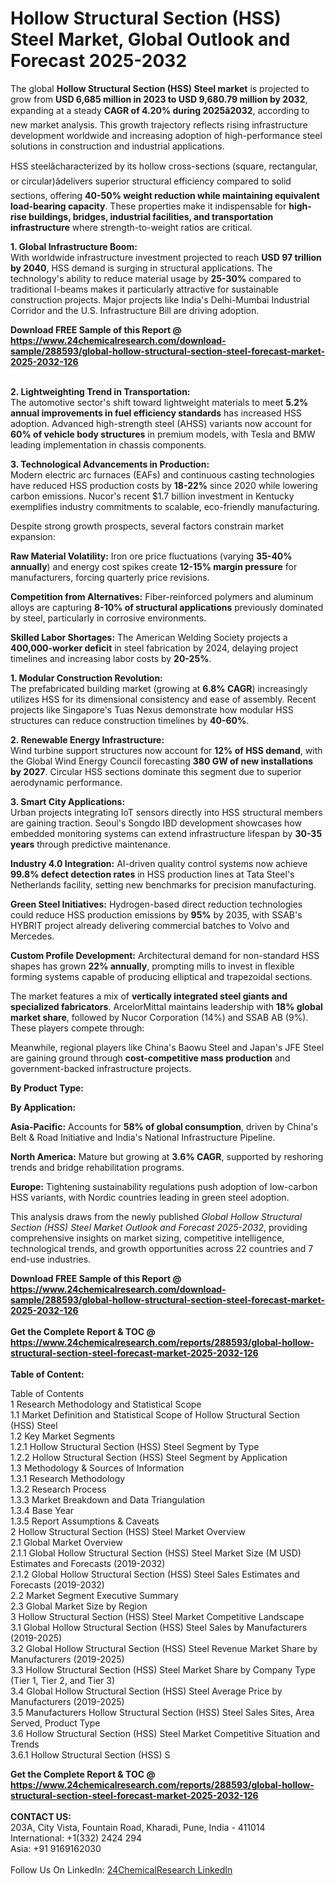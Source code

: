 <h1>Hollow Structural Section (HSS) Steel Market, Global Outlook and Forecast 2025-2032</h1><p>The global <strong>Hollow Structural Section (HSS) Steel market</strong> is projected to grow from <strong>USD 6,685 million in 2023 to USD 9,680.79 million by 2032</strong>, expanding at a steady <strong>CAGR of 4.20% during 2025â2032</strong>, according to new market analysis. This growth trajectory reflects rising infrastructure development worldwide and increasing adoption of high-performance steel solutions in construction and industrial applications.</p><p>HSS steelâcharacterized by its hollow cross-sections (square, rectangular, or circular)âdelivers superior structural efficiency compared to solid sections, offering <strong>40-50% weight reduction while maintaining equivalent load-bearing capacity</strong>. These properties make it indispensable for <strong>high-rise buildings, bridges, industrial facilities, and transportation infrastructure</strong> where strength-to-weight ratios are critical.</p><p><strong>1. Global Infrastructure Boom:</strong><br>
With worldwide infrastructure investment projected to reach <strong>USD 97 trillion by 2040</strong>, HSS demand is surging in structural applications. The technology's ability to reduce material usage by <strong>25-30%</strong> compared to traditional I-beams makes it particularly attractive for sustainable construction projects. Major projects like India's Delhi-Mumbai Industrial Corridor and the U.S. Infrastructure Bill are driving adoption.</p><div><b>Download FREE Sample of this Report @ 
            <a href="https://www.24chemicalresearch.com/download-sample/288593/global-hollow-structural-section-steel-forecast-market-2025-2032-126">
            https://www.24chemicalresearch.com/download-sample/288593/global-hollow-structural-section-steel-forecast-market-2025-2032-126</a></b></div><br><p><strong>2. Lightweighting Trend in Transportation:</strong><br>
The automotive sector's shift toward lightweight materials to meet <strong>5.2% annual improvements in fuel efficiency standards</strong> has increased HSS adoption. Advanced high-strength steel (AHSS) variants now account for <strong>60% of vehicle body structures</strong> in premium models, with Tesla and BMW leading implementation in chassis components.</p><p><strong>3. Technological Advancements in Production:</strong><br>
Modern electric arc furnaces (EAFs) and continuous casting technologies have reduced HSS production costs by <strong>18-22%</strong> since 2020 while lowering carbon emissions. Nucor's recent $1.7 billion investment in Kentucky exemplifies industry commitments to scalable, eco-friendly manufacturing.</p><p>Despite strong growth prospects, several factors constrain market expansion:</p><p><strong>Raw Material Volatility:</strong> Iron ore price fluctuations (varying <strong>35-40% annually</strong>) and energy cost spikes create <strong>12-15% margin pressure</strong> for manufacturers, forcing quarterly price revisions.</p><p><strong>Competition from Alternatives:</strong> Fiber-reinforced polymers and aluminum alloys are capturing <strong>8-10% of structural applications</strong> previously dominated by steel, particularly in corrosive environments.</p><p><strong>Skilled Labor Shortages:</strong> The American Welding Society projects a <strong>400,000-worker deficit</strong> in steel fabrication by 2024, delaying project timelines and increasing labor costs by <strong>20-25%</strong>.</p><p><strong>1. Modular Construction Revolution:</strong><br>
The prefabricated building market (growing at <strong>6.8% CAGR</strong>) increasingly utilizes HSS for its dimensional consistency and ease of assembly. Recent projects like Singapore's Tuas Nexus demonstrate how modular HSS structures can reduce construction timelines by <strong>40-60%</strong>.</p><p><strong>2. Renewable Energy Infrastructure:</strong><br>
Wind turbine support structures now account for <strong>12% of HSS demand</strong>, with the Global Wind Energy Council forecasting <strong>380 GW of new installations by 2027</strong>. Circular HSS sections dominate this segment due to superior aerodynamic performance.</p><p><strong>3. Smart City Applications:</strong><br>
Urban projects integrating IoT sensors directly into HSS structural members are gaining traction. Seoul's Songdo IBD development showcases how embedded monitoring systems can extend infrastructure lifespan by <strong>30-35 years</strong> through predictive maintenance.</p><p><strong>Industry 4.0 Integration:</strong> AI-driven quality control systems now achieve <strong>99.8% defect detection rates</strong> in HSS production lines at Tata Steel's Netherlands facility, setting new benchmarks for precision manufacturing.</p><p><strong>Green Steel Initiatives:</strong> Hydrogen-based direct reduction technologies could reduce HSS production emissions by <strong>95%</strong> by 2035, with SSAB's HYBRIT project already delivering commercial batches to Volvo and Mercedes.</p><p><strong>Custom Profile Development:</strong> Architectural demand for non-standard HSS shapes has grown <strong>22% annually</strong>, prompting mills to invest in flexible forming systems capable of producing elliptical and trapezoidal sections.</p><p>The market features a mix of <strong>vertically integrated steel giants and specialized fabricators</strong>. ArcelorMittal maintains leadership with <strong>18% global market share</strong>, followed by Nucor Corporation (14%) and SSAB AB (9%). These players compete through:</p><p>Meanwhile, regional players like China's Baowu Steel and Japan's JFE Steel are gaining ground through <strong>cost-competitive mass production</strong> and government-backed infrastructure projects.</p><p><strong>By Product Type:</strong></p><p><strong>By Application:</strong></p><p><strong>Asia-Pacific:</strong> Accounts for <strong>58% of global consumption</strong>, driven by China's Belt &amp; Road Initiative and India's National Infrastructure Pipeline.</p><p><strong>North America:</strong> Mature but growing at <strong>3.6% CAGR</strong>, supported by reshoring trends and bridge rehabilitation programs.</p><p><strong>Europe:</strong> Tightening sustainability regulations push adoption of low-carbon HSS variants, with Nordic countries leading in green steel adoption.</p><p>This analysis draws from the newly published <em>Global Hollow Structural Section (HSS) Steel Market Outlook and Forecast 2025-2032</em>, providing comprehensive insights on market sizing, competitive intelligence, technological trends, and growth opportunities across 22 countries and 7 end-use industries.</p><div><b>Download FREE Sample of this Report @ 
            <a href="https://www.24chemicalresearch.com/download-sample/288593/global-hollow-structural-section-steel-forecast-market-2025-2032-126">
            https://www.24chemicalresearch.com/download-sample/288593/global-hollow-structural-section-steel-forecast-market-2025-2032-126</a></b></div><br><div><b>Get the Complete Report & TOC @ 
            <a href="https://www.24chemicalresearch.com/reports/288593/global-hollow-structural-section-steel-forecast-market-2025-2032-126">
            https://www.24chemicalresearch.com/reports/288593/global-hollow-structural-section-steel-forecast-market-2025-2032-126</a></b></div><br>
            <b>Table of Content:</b><p>Table of Contents<br />
1 Research Methodology and Statistical Scope<br />
1.1 Market Definition and Statistical Scope of Hollow Structural Section (HSS) Steel<br />
1.2 Key Market Segments<br />
1.2.1 Hollow Structural Section (HSS) Steel Segment by Type<br />
1.2.2 Hollow Structural Section (HSS) Steel Segment by Application<br />
1.3 Methodology & Sources of Information<br />
1.3.1 Research Methodology<br />
1.3.2 Research Process<br />
1.3.3 Market Breakdown and Data Triangulation<br />
1.3.4 Base Year<br />
1.3.5 Report Assumptions & Caveats<br />
2 Hollow Structural Section (HSS) Steel Market Overview<br />
2.1 Global Market Overview<br />
2.1.1 Global Hollow Structural Section (HSS) Steel Market Size (M USD) Estimates and Forecasts (2019-2032)<br />
2.1.2 Global Hollow Structural Section (HSS) Steel Sales Estimates and Forecasts (2019-2032)<br />
2.2 Market Segment Executive Summary<br />
2.3 Global Market Size by Region<br />
3 Hollow Structural Section (HSS) Steel Market Competitive Landscape<br />
3.1 Global Hollow Structural Section (HSS) Steel Sales by Manufacturers (2019-2025)<br />
3.2 Global Hollow Structural Section (HSS) Steel Revenue Market Share by Manufacturers (2019-2025)<br />
3.3 Hollow Structural Section (HSS) Steel Market Share by Company Type (Tier 1, Tier 2, and Tier 3)<br />
3.4 Global Hollow Structural Section (HSS) Steel Average Price by Manufacturers (2019-2025)<br />
3.5 Manufacturers Hollow Structural Section (HSS) Steel Sales Sites, Area Served, Product Type<br />
3.6 Hollow Structural Section (HSS) Steel Market Competitive Situation and Trends<br />
3.6.1 Hollow Structural Section (HSS) S</p><div><b>Get the Complete Report & TOC @ 
            <a href="https://www.24chemicalresearch.com/reports/288593/global-hollow-structural-section-steel-forecast-market-2025-2032-126">
            https://www.24chemicalresearch.com/reports/288593/global-hollow-structural-section-steel-forecast-market-2025-2032-126</a></b></div><br><b>CONTACT US:</b><br>
            203A, City Vista, Fountain Road, Kharadi, Pune, India - 411014<br>
            International: +1(332) 2424 294<br>
            Asia: +91 9169162030 <br><br>
            Follow Us On LinkedIn: <a href="https://www.linkedin.com/company/24chemicalresearch/">24ChemicalResearch LinkedIn</a>